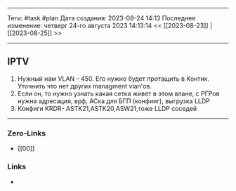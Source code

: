 ___
Теги: #task #plan 
Дата создания: 2023-08-24 14:13 
Последнее изменение: четверг 24-го августа 2023 14:13:14
<< [[2023-08-23]] | [[2023-08-25]] >> 
___
## IPTV

1. Нужный нам VLAN - 450. Его нужно будет протащить в Контик. Уточнить что нет других managment vlan'ов.
2. Если он, то нужно узнать какая сетка живет в этом влане, с РГРов нужна адресация, врф, АСка для БГП (конфииг), выгрузка LLDP
3. Конфиги KRDR- ASTK21,ASTK20,ASW21,тоже LLDP соседей
___
### Zero-Links
- [[00]]

### Links
- 
